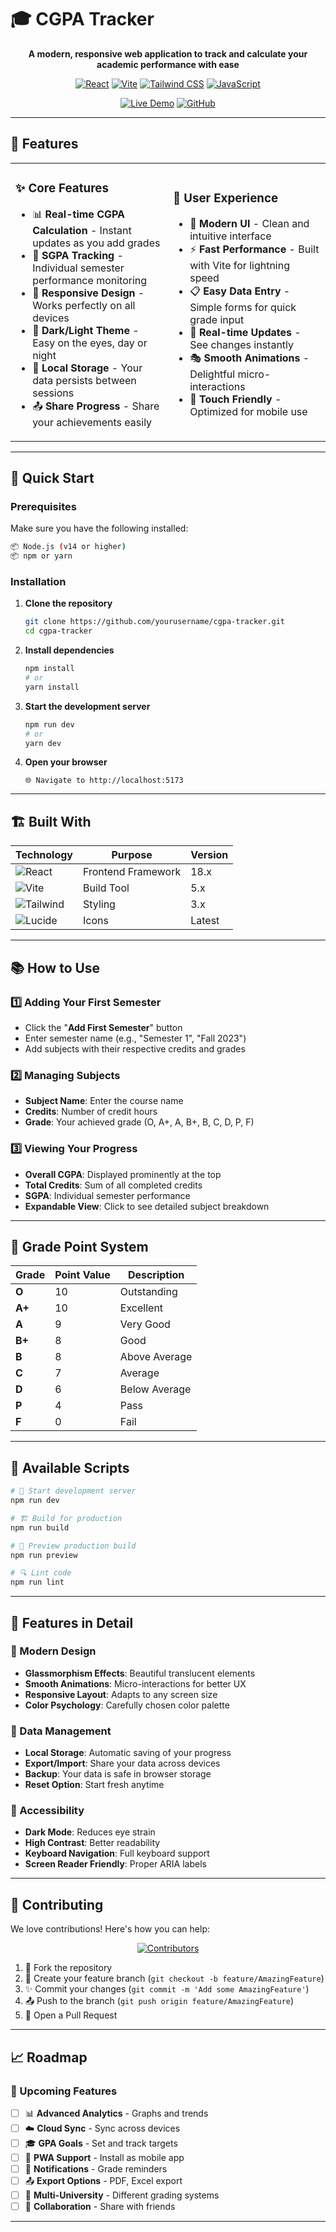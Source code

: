 # 🎓 CGPA Tracker

<div align="center">

**A modern, responsive web application to track and calculate your academic performance with ease**

[![React](https://img.shields.io/badge/React-20232A?style=for-the-badge&logo=react&logoColor=61DAFB)](https://reactjs.org/)
[![Vite](https://img.shields.io/badge/Vite-646CFF?style=for-the-badge&logo=vite&logoColor=FFD62E)](https://vitejs.dev/)
[![Tailwind CSS](https://img.shields.io/badge/Tailwind_CSS-38B2AC?style=for-the-badge&logo=tailwind-css&logoColor=white)](https://tailwindcss.com/)
[![JavaScript](https://img.shields.io/badge/JavaScript-F7DF1E?style=for-the-badge&logo=javascript&logoColor=black)](https://developer.mozilla.org/en-US/docs/Web/JavaScript)

[![Live Demo](https://img.shields.io/badge/🚀-Live_Demo-success?style=for-the-badge)](https://your-demo-link.com)
[![GitHub](https://img.shields.io/badge/GitHub-100000?style=for-the-badge&logo=github&logoColor=white)](https://github.com/yourusername/cgpa-tracker)

</div>

---

## 🌟 Features

<table>
<tr>
<td width="50%">

### ✨ Core Features
- 📊 **Real-time CGPA Calculation** - Instant updates as you add grades
- 🎯 **SGPA Tracking** - Individual semester performance monitoring
- 📱 **Responsive Design** - Works perfectly on all devices
- 🌙 **Dark/Light Theme** - Easy on the eyes, day or night
- 💾 **Local Storage** - Your data persists between sessions
- 📤 **Share Progress** - Share your achievements easily

</td>
<td width="50%">

### 🎨 User Experience
- 🚀 **Modern UI** - Clean and intuitive interface
- ⚡ **Fast Performance** - Built with Vite for lightning speed
- 📋 **Easy Data Entry** - Simple forms for quick grade input
- 🔄 **Real-time Updates** - See changes instantly
- 🎭 **Smooth Animations** - Delightful micro-interactions
- 📱 **Touch Friendly** - Optimized for mobile use

</td>
</tr>
</table>

---

## 🚀 Quick Start

### Prerequisites

Make sure you have the following installed:

```bash
📦 Node.js (v14 or higher)
📦 npm or yarn
```

### Installation

1. **Clone the repository**
   ```bash
   git clone https://github.com/yourusername/cgpa-tracker.git
   cd cgpa-tracker
   ```

2. **Install dependencies**
   ```bash
   npm install
   # or
   yarn install
   ```

3. **Start the development server**
   ```bash
   npm run dev
   # or
   yarn dev
   ```

4. **Open your browser**
   ```
   🌐 Navigate to http://localhost:5173
   ```

---

## 🏗️ Built With

<div align="center">

| Technology | Purpose | Version |
|------------|---------|---------|
| ![React](https://img.shields.io/badge/-React-61DAFB?style=flat-square&logo=react&logoColor=white) | Frontend Framework | 18.x |
| ![Vite](https://img.shields.io/badge/-Vite-646CFF?style=flat-square&logo=vite&logoColor=white) | Build Tool | 5.x |
| ![Tailwind](https://img.shields.io/badge/-Tailwind%20CSS-38B2AC?style=flat-square&logo=tailwind-css&logoColor=white) | Styling | 3.x |
| ![Lucide](https://img.shields.io/badge/-Lucide-000000?style=flat-square&logo=lucide&logoColor=white) | Icons | Latest |

</div>

---

## 📚 How to Use

### 1️⃣ Adding Your First Semester

- Click the "**Add First Semester**" button
- Enter semester name (e.g., "Semester 1", "Fall 2023")
- Add subjects with their respective credits and grades

### 2️⃣ Managing Subjects

- **Subject Name**: Enter the course name
- **Credits**: Number of credit hours
- **Grade**: Your achieved grade (O, A+, A, B+, B, C, D, P, F)

### 3️⃣ Viewing Your Progress

- **Overall CGPA**: Displayed prominently at the top
- **Total Credits**: Sum of all completed credits
- **SGPA**: Individual semester performance
- **Expandable View**: Click to see detailed subject breakdown

---

## 🎯 Grade Point System

| Grade | Point Value | Description |
|-------|------------|-------------|
| **O** | 10 | Outstanding |
| **A+** | 10 | Excellent |
| **A** | 9 | Very Good |
| **B+** | 8 | Good |
| **B** | 8 | Above Average |
| **C** | 7 | Average |
| **D** | 6 | Below Average |
| **P** | 4 | Pass |
| **F** | 0 | Fail |

---

## 🔧 Available Scripts

```bash
# 🚀 Start development server
npm run dev

# 🏗️ Build for production
npm run build

# 👀 Preview production build
npm run preview

# 🔍 Lint code
npm run lint
```

---

## 📱 Features in Detail

### 🎨 Modern Design
- **Glassmorphism Effects**: Beautiful translucent elements
- **Smooth Animations**: Micro-interactions for better UX
- **Responsive Layout**: Adapts to any screen size
- **Color Psychology**: Carefully chosen color palette

### 💾 Data Management
- **Local Storage**: Automatic saving of your progress
- **Export/Import**: Share your data across devices
- **Backup**: Your data is safe in browser storage
- **Reset Option**: Start fresh anytime

### 🌙 Accessibility
- **Dark Mode**: Reduces eye strain
- **High Contrast**: Better readability
- **Keyboard Navigation**: Full keyboard support
- **Screen Reader Friendly**: Proper ARIA labels

---

## 🤝 Contributing

We love contributions! Here's how you can help:

<div align="center">

[![Contributors](https://img.shields.io/badge/Contributors-Welcome-brightgreen?style=for-the-badge)](CONTRIBUTING.md)

</div>

1. 🍴 Fork the repository
2. 🌿 Create your feature branch (`git checkout -b feature/AmazingFeature`)
3. ✨ Commit your changes (`git commit -m 'Add some AmazingFeature'`)
4. 📤 Push to the branch (`git push origin feature/AmazingFeature`)
5. 🎉 Open a Pull Request

---

## 📈 Roadmap

### 🎯 Upcoming Features

- [ ] 📊 **Advanced Analytics** - Graphs and trends
- [ ] ☁️ **Cloud Sync** - Sync across devices
- [ ] 🎓 **GPA Goals** - Set and track targets
- [ ] 📱 **PWA Support** - Install as mobile app
- [ ] 🔔 **Notifications** - Grade reminders
- [ ] 📤 **Export Options** - PDF, Excel export
- [ ] 🏫 **Multi-University** - Different grading systems
- [ ] 👥 **Collaboration** - Share with friends

---

